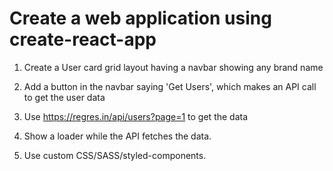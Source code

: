 # Create a web application using create-react-app

1. Create a User card grid layout having a navbar showing any brand name

2. Add a button in the navbar saying 'Get Users', which makes an API call to get the user data

3. Use https://regres.in/api/users?page=1 to get the data

4. Show a loader while the API fetches the data.

5. Use custom CSS/SASS/styled-components.

